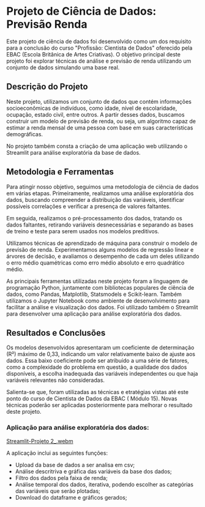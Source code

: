 # Projeto de Ciência de Dados: Previsão Renda 

Este projeto de ciência de dados foi desenvolvido como um dos requisito para a conclusão do curso "Profissão: Cientista de Dados" oferecido pela EBAC (Escola Britânica de Artes Criativas). O objetivo principal deste projeto foi explorar técnicas de análise e previsão de renda utilizando um conjunto de dados simulando uma base real.

## Descrição do Projeto
Neste projeto, utilizamos um conjunto de dados que contém informações socioeconômicas de indivíduos, como idade, nível de escolaridade, ocupação, estado civil, entre outros. A partir desses dados, buscamos construir um modelo de previsão de renda, ou seja, um algoritmo capaz de estimar a renda mensal de uma pessoa com base em suas características demográficas.

No projeto também consta a criação de uma aplicação web utilizando o Streamlit para análise exploratória da base de dados.

## Metodologia e Ferramentas
Para atingir nosso objetivo, seguimos uma metodologia de ciência de dados em várias etapas. Primeiramente, realizamos uma análise exploratória dos dados, buscando compreender a distribuição das variáveis, identificar possíveis correlações e verificar a presença de valores faltantes.

Em seguida, realizamos o pré-processamento dos dados, tratando os dados faltantes, retirando variáveis desnecessárias e separando as bases de treino e teste para serem usados nos modelos preditivos.

Utilizamos técnicas de aprendizado de máquina para construir o modelo de previsão de renda. Experimentamos  alguns modelos de regressão linear e árvores de decisão, e avaliamos o desempenho de cada um deles utilizando o erro médio quamétricas como erro médio absoluto e erro quadrático médio.

As principais ferramentas utilizadas neste projeto foram a linguagem de programação Python, juntamente com bibliotecas populares de ciência de dados, como Pandas, Matplotlib, Statsmodels e Scikit-learn. Também utilizamos o Jupyter Notebook como ambiente de desenvolvimento para facilitar a análise e visualização dos dados. Foi utilizado também o Streamlit para desenvolver uma aplicação para análise exploratória dos dados.

## Resultados e Conclusões

Os modelos desenvolvidos apresentaram um coeficiente de determinação (R²) máximo de 0,33, indicando um valor relativamente baixo de ajuste aos dados. Essa baixo coeficiente pode ser atribuído a uma série de fatores, como a complexidade do problema em questão, a qualidade dos dados disponíveis, a escolha inadequada das variáveis independentes ou que haja variáveis relevantes não consideradas.

Salienta-se que, foram utilizadas as técnicas e etratégias vistas até este ponto do curso de Cientista de Dados da EBAC ( Módulo 15). Novas técnicas poderão  ser aplicadas posteriormente para melhorar o resultado deste projeto.

### Aplicação para análise exploratória dos dados:


[Streamlit-Projeto 2_.webm](https://github.com/provietti/EBAC_Projeto_2_Previsao_Renda/assets/66576156/80167a84-7942-4cd9-afcc-83e1b5f0ddc3)


A aplicação inclui as seguintes funções:

- Upload da base de dados a ser analisa em csv;
- Análise descritriva e gráfica das variáveis da base dos dados;
- Filtro dos dados pela faixa de renda;
- Análise temporal dos dados, iterativa, podendo escolher as categórias das variáveis que serão plotadas;
- Download do dataframe e gráficos gerados;

